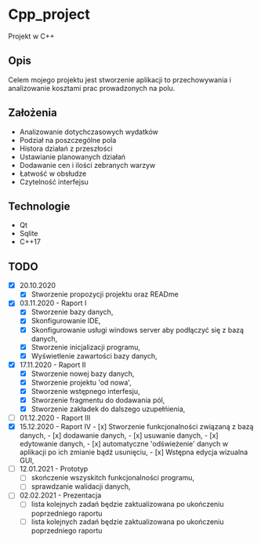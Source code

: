 # Cpp_project
Projekt w C++

## Opis
Celem mojego projektu jest stworzenie aplikacji to przechowywania i analizowanie kosztami prac prowadzonych na polu.

## Założenia
- Analizowanie dotychczasowych wydatków
- Podział na poszczególne pola
- Histora działań z przeszłości
- Ustawianie planowanych działań
- Dodawanie cen i ilości zebranych warzyw
- Łatwość w obsłudze
- Czytelność interfejsu

## Technologie
* Qt
* Sqlite
* C++17

## TODO

- [x] 20.10.2020 
    - [x] Stworzenie propozycji projektu oraz READme
- [x] 03.11.2020 - Raport I
    - [x] Stworzenie bazy danych,
    - [x] Skonfigurowanie IDE,
    - [x] Skonfigurowanie usługi windows server aby podłączyć się z bazą danych,
    - [x] Stworzenie inicjalizacji programu,
    - [x] Wyświetlenie zawartości bazy danych, 
- [x] 17.11.2020 - Raport II
    - [x] Stworzenie nowej bazy danych,
    - [x] Stworzenie projektu 'od nowa',
    - [x] Stworzenie wstępnego interfesju,
    - [x] Stworzenie fragmentu do dodawania pól,
    - [x] Stworzenie zakładek do dalszego uzupełńienia,
- [ ] 01.12.2020 - Raport III
- [x] 15.12.2020 - Raport IV
      - [x] Stworzenie funkcjonalności związaną z bazą danych,
        - [x] dodawanie danych,
        - [x] usuwanie danych,
        - [x] edytowanie danych,
        - [x] automatyczne 'odświeżenie' danych w aplikacji po ich zmianie bądź usunięciu,
      - [x] Wstępna edycja wizualna GUI,
- [ ] 12.01.2021 - Prototyp 
    - [ ] skończenie wszyskitch funkcjonalności programu,
    - [ ] sprawdzanie walidacji danych,
 - [ ] 02.02.2021 - Prezentacja
    - [ ] lista kolejnych zadań będzie zaktualizowana po ukończeniu poprzedniego raportu
    - [ ] lista kolejnych zadań będzie zaktualizowana po ukończeniu poprzedniego raportu
